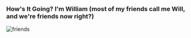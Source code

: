 ### How's It Going? I'm William (most of my friends call me Will, and we're friends now right?)

<image src="https://i.gifer.com/3Udu.gif" alt="friends" />

<!--
**Jawnny5/Jawnny5** is a ✨ _special_ ✨ repository because its `README.md` (this file) appears on your GitHub profile.

Here are some ideas to get you started:

- 🔭 I’m currently working on ...
- 🌱 I’m currently learning ...
- 👯 I’m looking to collaborate on ...
- 🤔 I’m looking for help with ...
- 💬 Ask me about ...
- 📫 How to reach me: ...
- 😄 Pronouns: ...
- ⚡ Fun fact: ...
-->
